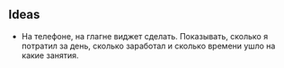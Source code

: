 ## Ideas
- На телефоне, на глагне виджет сделать. Показывать, сколько я потратил за день, сколько заработал и сколько времени ушло на какие занятия.